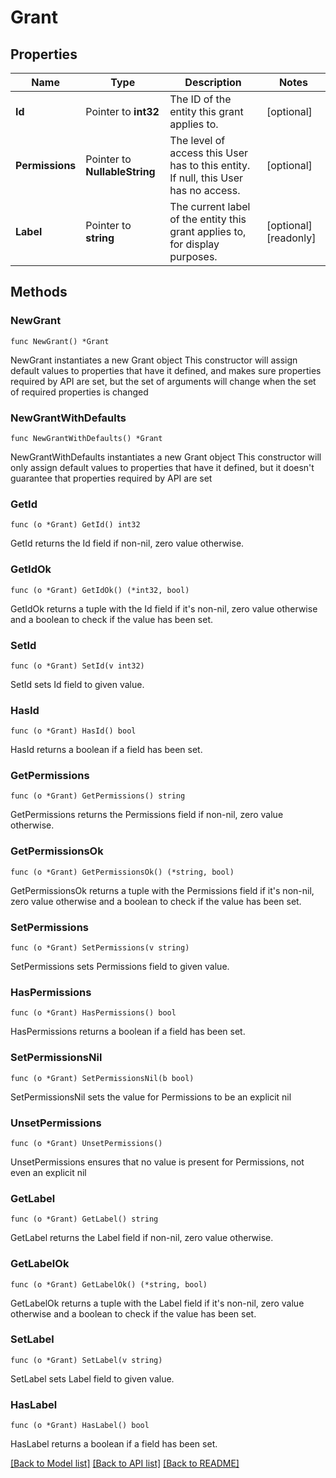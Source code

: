 # Grant

## Properties

Name | Type | Description | Notes
------------ | ------------- | ------------- | -------------
**Id** | Pointer to **int32** | The ID of the entity this grant applies to.  | [optional] 
**Permissions** | Pointer to **NullableString** | The level of access this User has to this entity.  If null, this User has no access.  | [optional] 
**Label** | Pointer to **string** | The current label of the entity this grant applies to, for display purposes.  | [optional] [readonly] 

## Methods

### NewGrant

`func NewGrant() *Grant`

NewGrant instantiates a new Grant object
This constructor will assign default values to properties that have it defined,
and makes sure properties required by API are set, but the set of arguments
will change when the set of required properties is changed

### NewGrantWithDefaults

`func NewGrantWithDefaults() *Grant`

NewGrantWithDefaults instantiates a new Grant object
This constructor will only assign default values to properties that have it defined,
but it doesn't guarantee that properties required by API are set

### GetId

`func (o *Grant) GetId() int32`

GetId returns the Id field if non-nil, zero value otherwise.

### GetIdOk

`func (o *Grant) GetIdOk() (*int32, bool)`

GetIdOk returns a tuple with the Id field if it's non-nil, zero value otherwise
and a boolean to check if the value has been set.

### SetId

`func (o *Grant) SetId(v int32)`

SetId sets Id field to given value.

### HasId

`func (o *Grant) HasId() bool`

HasId returns a boolean if a field has been set.

### GetPermissions

`func (o *Grant) GetPermissions() string`

GetPermissions returns the Permissions field if non-nil, zero value otherwise.

### GetPermissionsOk

`func (o *Grant) GetPermissionsOk() (*string, bool)`

GetPermissionsOk returns a tuple with the Permissions field if it's non-nil, zero value otherwise
and a boolean to check if the value has been set.

### SetPermissions

`func (o *Grant) SetPermissions(v string)`

SetPermissions sets Permissions field to given value.

### HasPermissions

`func (o *Grant) HasPermissions() bool`

HasPermissions returns a boolean if a field has been set.

### SetPermissionsNil

`func (o *Grant) SetPermissionsNil(b bool)`

 SetPermissionsNil sets the value for Permissions to be an explicit nil

### UnsetPermissions
`func (o *Grant) UnsetPermissions()`

UnsetPermissions ensures that no value is present for Permissions, not even an explicit nil
### GetLabel

`func (o *Grant) GetLabel() string`

GetLabel returns the Label field if non-nil, zero value otherwise.

### GetLabelOk

`func (o *Grant) GetLabelOk() (*string, bool)`

GetLabelOk returns a tuple with the Label field if it's non-nil, zero value otherwise
and a boolean to check if the value has been set.

### SetLabel

`func (o *Grant) SetLabel(v string)`

SetLabel sets Label field to given value.

### HasLabel

`func (o *Grant) HasLabel() bool`

HasLabel returns a boolean if a field has been set.


[[Back to Model list]](../README.md#documentation-for-models) [[Back to API list]](../README.md#documentation-for-api-endpoints) [[Back to README]](../README.md)


